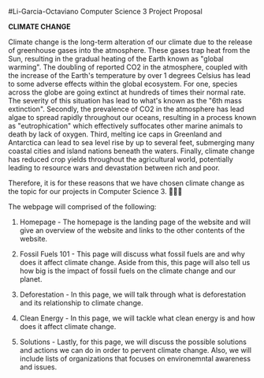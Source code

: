 #Li-Garcia-Octaviano
Computer Science 3 Project Proposal

**CLIMATE CHANGE**

Climate change is the long-term alteration of our climate due to the release of greenhouse gases into the atmosphere. These gases trap heat from the Sun, resulting in the gradual heating of the Earth known as "global warming". The doubling of reported CO2 in the atmosphere, coupled with the increase of the Earth's temperature by over 1 degrees Celsius has lead to some adverse effects within the global ecosystem. For one, species across the globe are going extinct at hundreds of times their normal rate. The severity of this situation has lead to what's known as the "6th mass extinction". Secondly, the prevalence of CO2 in the atmosphere has lead algae to spread rapidly throughout our oceans, resulting in a process known as "eutrophication" which effectively suffocates other marine animals to death by lack of oxygen. Third, melting ice caps in Greenland and Antarctica can lead to sea level rise by up to several feet, submerging many coastal cities and island nations beneath the waters. Finally, climate change has reduced crop yields throughout the agricultural world, potentially leading to resource wars and devastation between rich and poor.

Therefore, it is for these reasons that we have chosen climate change as the topic for our projects in Computer Science 3. 👏👏👏

The webpage will comprised of the following:

1. Homepage - The homepage is the landing page of the website and will give an overview of the website and links to the other contents of the website.

2. Fossil Fuels 101 - This page will discuss what fossil fuels are and why does it affect climate change. Aside from this, this page will also tell us how big is the impact of fossil fuels on the climate change and our planet. 

3. Deforestation - In this page, we will talk through what is deforestation and its relationship to climate change. 

4. Clean Energy - In this page, we will tackle what clean energy is and how does it affect climate change.

5. Solutions - Lastly, for this page, we will discuss the possible solutions and actions we can do in order to pervent climate change. Also, we will include lists of organizations that focuses on environemntal awareness and issues. 
